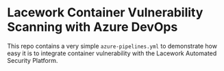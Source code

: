 # Lacework Container Vulnerability Scanning with Azure DevOps
This repo contains a very simple `azure-pipelines.yml` to demonstrate how easy it is to integrate container vulnerability with the Lacework Automated Security Platform.
